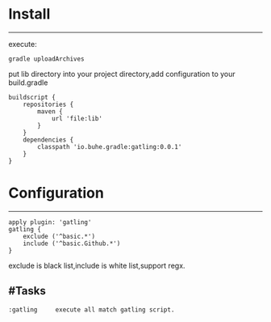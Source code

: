 # Install
--------------------------

execute:

	gradle uploadArchives

put lib directory into your project directory,add configuration to your build.gradle

	buildscript {
	    repositories {
	        maven {
	            url 'file:lib'
	        }
	    }
	    dependencies {
	        classpath 'io.buhe.gradle:gatling:0.0.1'
	    }
	}

# Configuration
--------------------------

	apply plugin: 'gatling'
    gatling {
        exclude ('^basic.*')
        include ('^basic.Github.*')
    }


exclude is black list,include is white list,support regx.

#Tasks
--------------------------

	:gatling     execute all match gatling script.
